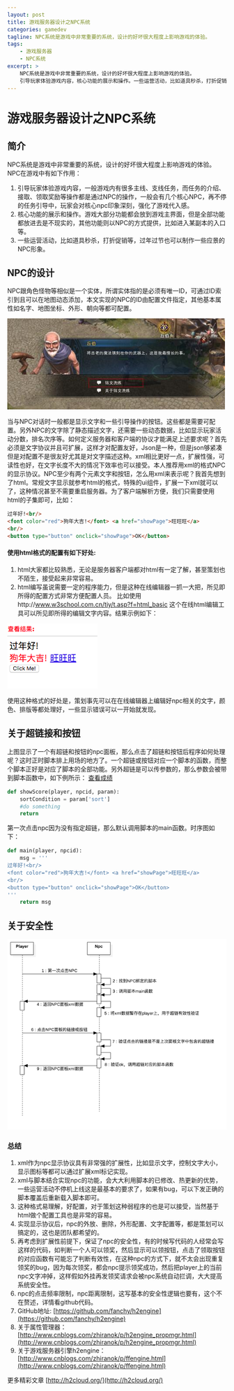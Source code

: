 ```yaml
---
layout: post
title: 游戏服务器设计之NPC系统
categories: gamedev
tagline: NPC系统是游戏中非常重要的系统，设计的好坏很大程度上影响游戏的体验。
tags:
    - 游戏服务器
    - NPC系统
excerpt: >
    NPC系统是游戏中非常重要的系统，设计的好坏很大程度上影响游戏的体验。
    引导玩家体验游戏内容，核心功能的展示和操作。一些运营活动，比如道具秒杀，打折促销等，过年过节也可以制作一些应景的NPC形象。
---
```


# 游戏服务器设计之NPC系统
## 简介
NPC系统是游戏中非常重要的系统，设计的好坏很大程度上影响游戏的体验。NPC在游戏中有如下作用：

1. 引导玩家体验游戏内容，一般游戏内有很多主线、支线任务，而任务的介绍、接取、领取奖励等操作都是通过NPC的操作，一般会有几个核心NPC，再不停的任务引导中，玩家会对核心npc印象深刻，强化了游戏代入感。
2. 核心功能的展示和操作。游戏大部分功能都会放到游戏主界面，但是全部功能都放进去是不现实的，其他功能则以NPC的方式提供，比如进入某副本的入口等。
3. 一些运营活动，比如道具秒杀，打折促销等，过年过节也可以制作一些应景的NPC形象。

## NPC的设计
NPC跟角色怪物等相似是一个实体，所谓实体指的是必须有唯一ID，可通过ID索引到且可以在地图动态添加，本文实现的NPC的ID由配置文件指定，其他基本属性如名字、地图坐标、外形、朝向等都可配置。

![](/assets/img/npcsys/npcsys1.jpg)

当与NPC对话时一般都是显示文字和一些引导操作的按钮。这些都是需要可配置。另外NPC的文字除了静态描述文字，还需要一些动态数据，比如显示玩家活动分数，排名次序等。如何定义服务器和客户端的协议才能满足上述要求呢？首先必须是文字协议并且可扩展，这样才对配置友好，Json是一种，但是json够紧凑但是对配置不是很友好尤其是对文字描述这种。xml相比更好一点，扩展性强，可读性也好，在文字长度不大的情况下效率也可以接受。本人推荐用xml的格式NPC的显示协议。NPC至少有两个元素文字和按钮，怎么用xml来表示呢？我首先想到了html。常规文字显示就参考html的格式，特殊的ui组件，扩展一下xml就可以了，这种情况甚至不需要重启服务器。为了客户端解析方便，我们只需要使用html的子集即可，比如：
```html
过年好!<br/>
<font color="red">狗年大吉!</font> <a href="showPage">旺旺旺</a>
<br/>
<button type="button" onclick="showPage">OK</button>
```

#### 使用html格式的配置有如下好处:
1. html大家都比较熟悉，无论是服务器客户端都对html有一定了解，甚至策划也不陌生，接受起来非常容易。
2. html编写虽说需要一定的程序能力，但是这种在线编辑器一抓一大把，所见即所得的配置方式非常方便配置人员。
比如使用http://www.w3school.com.cn/tiy/t.asp?f=html_basic 这个在线html编辑工具可以所见即所得的编辑文字内容。结果示例如下：

![](/assets/img/npcsys/npcsys2.png)

使用这种格式的好处是，策划事先可以在在线编辑器上编辑好npc相关的文字，颜色、排版等都处理好，一些显示错误可以一开始就发现。


## 关于超链接和按钮
上图显示了一个有超链和按钮的npc面板，那么点击了超链和按钮后程序如何处理呢？这时正时脚本排上用场的地方了。一个超链或按钮对应一个脚本的函数，而整个脚本正好是对应了脚本的全部功能。另外超链是可以传参数的，那么参数会被带到脚本函数中，如下例所示：
<a href="showScore?sort=desc">查看成绩</a>
```python
def showScore(player, npcid, param):
    sortCondition = param['sort']
    #do something
    return
```
第一次点击npc因为没有指定超链，那么默认调用脚本的main函数。时序图如下：
```python
def main(player, npcid):
    msg = '''
过年好!<br/>
<font color="red">狗年大吉!</font> <a href="showPage">旺旺旺</a>
<br/>
<button type="button" onclick="showPage">OK</button>
'''
    return msg
```
## 关于安全性
![](/assets/img/npcsys/npcsys3.png)

### 总结
1. xml作为npc显示协议具有非常强的扩展性，比如显示文字，控制文字大小，显示图标等都可以通过扩展xml标记实现。
2. xml与脚本结合实现npc的功能，会大大利用脚本的已修改、热更新的优势，一些运营活动不停机上线这是最基本的要求了，如果有bug，可以下发正确的脚本覆盖后重新载入脚本即可。
3. 这种格式易理解，好配置，对于策划这种弱程序的也是可以接受，当然基于html做个配置工具也是非常的容易。
4. 实现显示协议后，npc的外放、删除，外形配置、文字配置等，都是策划可以搞定的，这也是团队都希望的。
5. 再考虑到扩展性前提下，保证了npc的安全性，有的时候写代码的人经常会写这样的代码，如判断一个人可以领奖，然后显示可以领按钮，点击了领取按钮的对应函数有可能忘了判断有效性，在这种npc的方式下，就不太会出现重复领奖的bug，因为每次领奖，都会npc提示领奖成功，然后把player上的当前npc文字冲掉，这样假如外挂再发领奖请求会被npc系统自动拦调，大大提高系统安全性。
6. npc的点击频率限制，npc距离限制，这写基本的安全性逻辑也要有，这个不在赘述，详情看github代码。
7. GitHub地址:  [https://github.com/fanchy/h2engine](https://github.com/fanchy/h2engine)
8. 关于属性管理器：[http://www.cnblogs.com/zhiranok/p/h2engine_propmgr.html](http://www.cnblogs.com/zhiranok/p/h2engine_propmgr.html)
9. 关于游戏服务器引擎h2engine：[http://www.cnblogs.com/zhiranok/p/ffengine.html](http://www.cnblogs.com/zhiranok/p/ffengine.html)

更多精彩文章 [http://h2cloud.org/](http://h2cloud.org/)